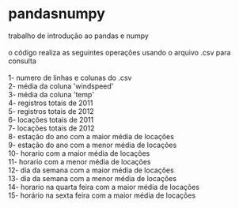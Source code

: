 # pandasnumpy
trabalho de introdução ao pandas e numpy<br><br>
o código realiza as seguintes operações usando o arquivo .csv para consulta<br><br>
1- numero de linhas e colunas do .csv<br>
2- média da coluna 'windspeed'<br>
3- média da coluna 'temp'<br>
4- registros totais de 2011<br>
5- registros totais de 2012<br>
6- locações totais de 2011<br>
7- locações totais de 2012<br>
8- estação do ano com a maior média de locações<br>
9- estação do ano com a menor média de locações<br>
10- horario com a maior média de locações<br>
11- horario com a menor média de locações<br>
12- dia da semana com a maior média de locações<br>
13- dia da semana com a menor média de locações<br>
14- horario na quarta feira com a maior média de locações<br>
15- horário na sexta feira com a maior média de locações<br>
